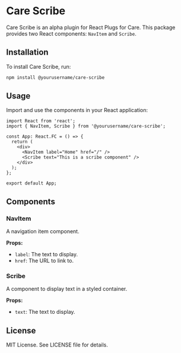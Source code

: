 # Care Scribe

Care Scribe is an alpha plugin for React Plugs for Care. This package provides two React components: `NavItem` and `Scribe`.

## Installation

To install Care Scribe, run:

```bash
npm install @yourusername/care-scribe
```

## Usage

Import and use the components in your React application:

```tsx
import React from 'react';
import { NavItem, Scribe } from '@yourusername/care-scribe';

const App: React.FC = () => {
  return (
    <div>
      <NavItem label="Home" href="/" />
      <Scribe text="This is a scribe component" />
    </div>
  );
};

export default App;
```

## Components

### NavItem

A navigation item component.

**Props:**
- `label`: The text to display.
- `href`: The URL to link to.

### Scribe

A component to display text in a styled container.

**Props:**
- `text`: The text to display.

## License

MIT License. See LICENSE file for details.


